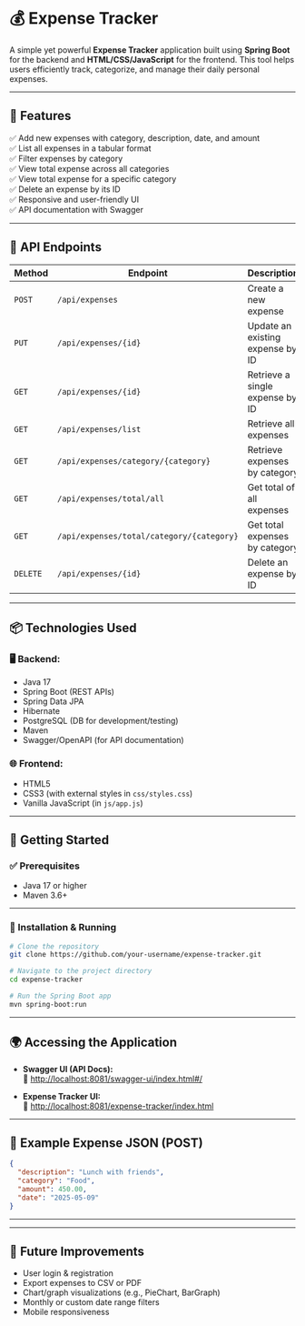 # 💰 Expense Tracker

A simple yet powerful **Expense Tracker** application built using **Spring Boot** for the backend and **HTML/CSS/JavaScript** for the frontend. This tool helps users efficiently track, categorize, and manage their daily personal expenses.

---

## 🚀 Features

✅ Add new expenses with category, description, date, and amount  
✅ List all expenses in a tabular format  
✅ Filter expenses by category  
✅ View total expense across all categories  
✅ View total expense for a specific category  
✅ Delete an expense by its ID  
✅ Responsive and user-friendly UI  
✅ API documentation with Swagger

---

## 🔁 API Endpoints

| Method | Endpoint                                      | Description                          |
|--------|-----------------------------------------------|--------------------------------------|
| `POST` | `/api/expenses`                               | Create a new expense                 |
| `PUT`  | `/api/expenses/{id}`                          | Update an existing expense by ID     |
| `GET`  | `/api/expenses/{id}`                          | Retrieve a single expense by ID      |
| `GET`  | `/api/expenses/list`                          | Retrieve all expenses                |
| `GET`  | `/api/expenses/category/{category}`           | Retrieve expenses by category        |
| `GET`  | `/api/expenses/total/all`                     | Get total of all expenses            |
| `GET`  | `/api/expenses/total/category/{category}`     | Get total expenses by category       |
| `DELETE` | `/api/expenses/{id}`                        | Delete an expense by ID              |

---

## 📦 Technologies Used

### 🖥️ Backend:
- Java 17
- Spring Boot (REST APIs)
- Spring Data JPA
- Hibernate
- PostgreSQL (DB for development/testing)
- Maven
- Swagger/OpenAPI (for API documentation)

### 🌐 Frontend:
- HTML5
- CSS3 (with external styles in `css/styles.css`)
- Vanilla JavaScript (in `js/app.js`)

---

## 🧪 Getting Started

### ✅ Prerequisites
- Java 17 or higher
- Maven 3.6+

---

### 🔧 Installation & Running

```bash
# Clone the repository
git clone https://github.com/your-username/expense-tracker.git

# Navigate to the project directory
cd expense-tracker

# Run the Spring Boot app
mvn spring-boot:run
```

---

## 🌍 Accessing the Application

- **Swagger UI (API Docs):**  
  📎 [http://localhost:8081/swagger-ui/index.html#/](http://localhost:8081/swagger-ui/index.html#/)

- **Expense Tracker UI:**  
  📎 [http://localhost:8081/expense-tracker/index.html](http://localhost:8081/expense-tracker/index.html)

---

## 🧾 Example Expense JSON (POST)

```json
{
  "description": "Lunch with friends",
  "category": "Food",
  "amount": 450.00,
  "date": "2025-05-09"
}
```

---

---

## 🧰 Future Improvements

- User login & registration
- Export expenses to CSV or PDF
- Chart/graph visualizations (e.g., PieChart, BarGraph)
- Monthly or custom date range filters
- Mobile responsiveness
